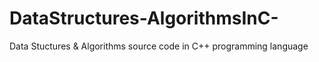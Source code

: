 # DataStructures-AlgorithmsInC-
Data Stuctures &amp; Algorithms source code in C++ programming language
